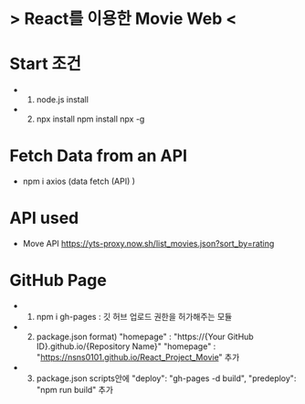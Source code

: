 # > React를 이용한 Movie Web <

# Start 조건
- 1. node.js install
- 2. npx install
    npm install npx -g

# Fetch Data from an API 
- npm i axios     (data fetch (API) )

# API used
- Move API 
    https://yts-proxy.now.sh/list_movies.json?sort_by=rating

# GitHub Page
- 1. npm i gh-pages     : 깃 허브 업로드 권한을 허가해주는 모듈
- 2. package.json
format) "homepage" : "https://{Your GitHub ID}.github.io/{Repository Name}"
    "homepage" : "https://nsns0101.github.io/React_Project_Movie"
추가
- 3. package.json
scripts안에
    "deploy": "gh-pages -d build",
    "predeploy": "npm run build" 
추가
